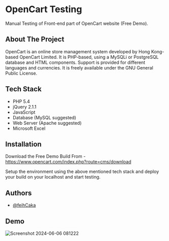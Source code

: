
# OpenCart Testing

Manual Testing of Front-end part of OpenCart website (Free Demo).



## About The Project

OpenCart is an online store management system developed by Hong Kong-based OpenCart Limited. It is PHP-based, using a MySQLi or PostgreSQL database and HTML components. Support is provided for different languages and currencies. It is freely available under the GNU General Public License.



## Tech Stack

* PHP 5.4
* jQuery 2.1.1
* JavaScript
* Database (MySQL suggested)
* Web Server (Apache suggested)
* Microsoft Excel


## Installation
Download the Free Demo Build From - 
https://www.opencart.com/index.php?route=cms/download

Setup the environment using the above mentioned tech stack and deploy your build on your localhost and start testing.



## Authors

- [@feihCaka](https://www.github.com/feihCaka)

## Demo 
![Screenshot 2024-06-06 081222](https://github.com/feihCaka/OpenCartTesting/assets/106744297/75e1e07c-39b4-47da-a453-9272fcd28666)













